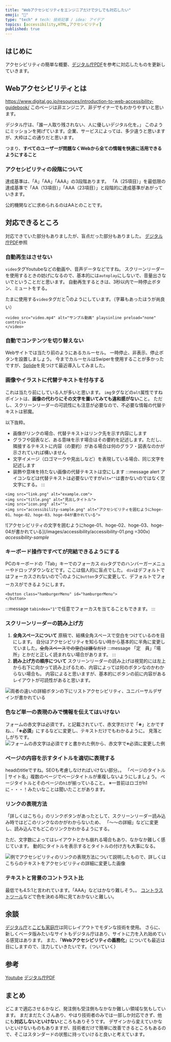 ```yaml
---
title: "Webアクセシビリティをエンジニアだけで少しでも対応したい"
emoji: "👀"
type: "tech" # tech: 技術記事 / idea: アイデア
topics: [accessibility,HTML,アクセシビリティ]
published: true
---
```


## はじめに
アクセシビリティの簡単な概要、[デジタル庁PDF](https://www.digital.go.jp/assets/contents/node/basic_page/field_ref_resources/08ed88e1-d622-43cb-900b-84957ab87826/9f89625f/20230512_introduction_to_weba11y.pdf)を参考に対応したものを更新していきます。

## Webアクセシビリティとは

https://www.digital.go.jp/resources/introduction-to-web-accessibility-guidebook/
このページは非エンジニア、非デザイナーでもわかりやすいと思います。

デジタル庁は、「誰一人取り残されない、人に優しいデジタル化を。」
このようにミッションを掲げています。企業、サービスによっては、多少違うと思いますが、大枠はこの通りだと思います。

つまり、**すべてのユーザーが問題なくWebから全ての情報を快適に活用できるようにすること**

### アクセシビリティの段階について
達成基準は、「A」「AA」「AAA」の3段階あります。
「A（25項目）」を最低限の達成基準で「AA（13項目）」「AAA（23項目）」と段階的に達成基準があがっていきます。

公的機関などに求められるのはAAとのことです。

## 対応できるところ
対応できていた部分もありましたが、盲点だった部分もありました。
[デジタル庁PDF](https://www.digital.go.jp/assets/contents/node/basic_page/field_ref_resources/08ed88e1-d622-43cb-900b-84957ab87826/9f89625f/20230512_introduction_to_weba11y.pdf)参照

### 自動再生はさせない
`video`タグYoutubeなどの動画や、音声データなどですね。
スクリーンリーダーを使用するときの妨げになるので、基本的には`autoplay`にしないで、音量出さないでということだと思います。
自動再生するときは、3秒以内で一時停止ボタン、ミュートをする。

たまに使用する`video`タグだと👇のようにしています。（字幕もあったほうが尚良い）
```html:
<video src="video.mp4" alt="サンプル動画" playsinline preload="none" controls>
</video>
```


### 自動でコンテンツを切り替えない
Webサイトでは当たり前のようにあるカルーセル。
一時停止、非表示、停止ボタンを設置しましょう。
今までカルーセルはSwiperを使用することが多かったですが、[Splide](https://ja.splidejs.com/)を見つけて最近導入してみました。


### 画像やイラストに代替テキストを付与する
これは当たり前にしている人が多いと思います。
`img`タグなどの`alt`属性ですね
ポイントは、**画像の代わりにその文字を置いてみても違和感がない**こと。
ただし、スクリーンリーダーの可読性にも注意が必要なので、不必要な情報の代替テキストは邪魔。

以下抜粋。
* 画像がリンクの場合、代替テキストはリンク先を示す内容にします
* グラフや図表など、ある意味を示す場合はその要約を記述します。ただし、隣接するテキストに内容（の要約）がある場合は何のグラフ・図表なのかが示されていれば構いません
* 文字イメージ（ロゴマークや見出しなど）を表現している場合、同じ文字を記述します
* 装飾や意味を持たない画像の代替テキストは空にします
:::message alert
アイコンなどは代替テキストは必要ないですが`alt=""`は書かないのではなく空文字にする。
:::


```html:
<img src="link.png" alt="example.com"> 
<img src="title.png" alt="見出しタイトル">
<img src="icon.png" alt="">
<img src="accessibility-sample.png" alt="アクセシビリティを囲むようにhoge-01、hoge-02、hoge-03、hoge-04が書かれている">
```
![アクセシビリティの文字を囲むようにhoge-01、hoge-02、hoge-03、hoge-04が書かれている](/images/accessibility/accessibility-01.png =300x) 
*accessibility-sample*

### キーボード操作ですべてが完結できるようにする
PCのキーボードの「Tab」キーでのフォーカス
`div`タグでのハンバーガーメニューやドロップダウンなどです。ここは個人的に盲点でした。
`div`はデフォルトではフォーカスされないので👇のように`button`タグに変更して、デフォルトでフォーカスができるようにします。
```html:
<button class="hamburgerMenu" id="hamburgerMenu">
</button>
```
:::message
`tabindex="1"`で任意でフォーカスを当てることもできます。
:::


### スクリーンリーダーの読み上げ方
1. **全角スペースについて**
原稿で、結構全角スペースで空白をつけているのを目にします。
自分はアクセシビリティを知らない時から基本的に半角に変更していました。~~全角スペースでの空白は嫌なだけ~~
:::message
「定　員」「場　所」とかだと正しく読まれない場合があります。
:::
2. **読み上げ方の順序について**
スクリーンリーダーの読み上げは視覚的には左上から右下に向かって読み上げるため、内容によっては何のボタンなのかわからない場合も。
内容によると思いますが、基本的にボタンの前に内容があるレイアウトが可読性があると思います。

![両者の違いの詳細ボタンの下にリストアクセシビリティ、ユニバーサルデザインが書かれている](/images/accessibility/accessibility-02.png) 

### 色など単一の表現のみで情報を伝えてはいけない
フォームの赤文字は必須です。と記載されていて、赤文字だけで「**※**」とかですね、、「**※必須**」にするなどに変更し、テキストだけでもわかるように。
見落としがちです。
![フォームの赤文字は必須ですと書かれた例から、赤文字で※必須に変更した例](/images/accessibility/accessibility-04.png) 

### ページの内容を示すタイトルを適切に表現する
headのtitleですね。SEOも考慮しなければいけない部分。。
「ページのタイトル | サイト名」複数のページでページタイトルが重複しないようにしましょう。
ページタイトルとそのページの`h1`が揃っていること。
※一昔前はロゴがh1に・・・！みたいなことは聞いたことがあります。

### リンクの表現方法
「詳しくはこちら」のリンクボタンがあったとして、スクリーンリーダー読み込み時ではどこのリンクなのかがわからないため、
「〜〜の詳細」などに変更し、読み込んでもどこのリンクかわかるようにする。

ただ、文字数によってはレイアウトとかも崩れる場合もあり、なかなか難しく感じています。
動的にタイトルを表示するとタイトルの付け方も大事になる。

![例でアクセシビリティのリンクの表現方法について説明したもので、詳しくはこちらのテキストをアクセシビリティの詳細に変更した画像](/images/accessibility/accessibility-03.png) 


### テキストと背景のコントラスト比
最低でも4.5:1と言われています。「AAA」などはかなり難しそう。。
[コントラストツール](https://lab.syncer.jp/Tool/Color-Contrast-Checker/)などで色を決める時に見ておかないと難しい。

## 余談
[デジタル庁](https://www.digital.go.jp/)と[こども家庭庁](https://www.cfa.go.jp/top/)は同じレイアウトでモダンな技術を使用。
さらに、新しくベータ版みたいなサイトもデジタル庁はあり、サイトに力を入れ始めている感覚はあります。
また、「**Webアクセシビリティの義務化**」についても最近は目にしますので、注力していきたいです。（ついていく）

## 参考
[Youtube](https://www.youtube.com/watch?v=r9yn6c4mNe0)
[デジタル庁PDF](https://www.digital.go.jp/assets/contents/node/basic_page/field_ref_resources/08ed88e1-d622-43cb-900b-84957ab87826/9f89625f/20230512_introduction_to_weba11y.pdf)


## まとめ
どこまで適応させるかなど、発注側も受注側もなかなか難しい領域な気もしています。
まだまだたくさんあり、やはり技術者のみでは一部しか対応できず、他にも**対応しないといけない**ところもありそうです。
デザインから変えていかないといけないものもありますが、技術者だけで簡単に改善できるところもあるので、そこはスタンダードの状態に持っていけると良いと考えています。